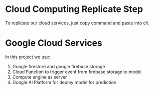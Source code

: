 # Cloud Computing Replicate Step
To replicate our cloud services, just copy command and paste into cli.

# Google Cloud Services
In this project we use:
1. Google firestore and google firebase storage
2. Cloud Function to trigger event from firebase storage to model
3. Compute engine as server
4. Google AI Platform for deploy model for prediction
